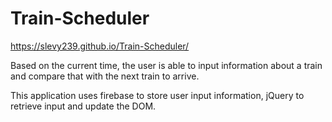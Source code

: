 # Train-Scheduler
https://slevy239.github.io/Train-Scheduler/

Based on the current time, the user is able to input information about a train and compare that with the next train to arrive.

This application uses firebase to store user input information, jQuery to retrieve input and update the DOM.
